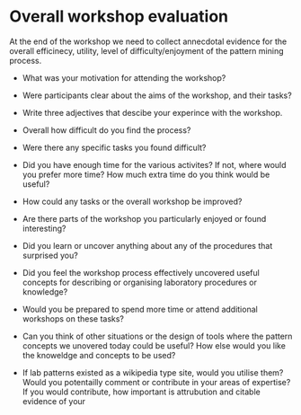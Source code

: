 Overall workshop evaluation
===========================

At the end of the workshop we need to collect annecdotal evidence for the 
overall efficinecy, utility, level of difficulty/enjoyment of the pattern
mining process. 

- What was your motivation for attending the workshop?

- Were participants clear about the aims of the workshop, and their tasks?

- Write three adjectives that descibe your experince with the workshop.

- Overall how difficult do you find the process?

- Were there any specific tasks you found difficult?

- Did you have enough time for the various activites? If not, where would you
prefer more time? How much extra time do you think would be useful?

- How could any tasks or the overall workshop be improved?

- Are there parts of the workshop you particularly enjoyed or found 
interesting?

- Did you learn or uncover anything about any of the procedures that surprised
you?

- Did you feel the workshop process effectively uncovered useful concepts for 
describing or organising laboratory procedures or knowledge?

- Would you be prepared to spend more time or attend additional workshops on 
these tasks?

- Can you think of other situations or the design of tools where the 
pattern concepts we unovered today could be useful? How else would you like the
knoweldge and concepts to be used?

- If lab patterns existed as a wikipedia type site, would you utilise 
them? Would you potentailly comment or contribute in your areas of expertise? 
If you would contribute, how important is attrubution and citable evidence of
your 